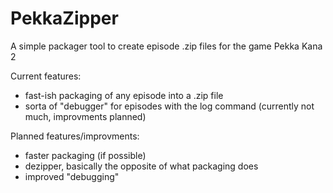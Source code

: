 # PekkaZipper
A simple packager tool to create episode .zip files for the game Pekka Kana 2

Current features:
+ fast-ish packaging of any episode into a .zip file
+ sorta of "debugger" for episodes with the log command (currently not much, improvments planned)

Planned features/improvments:
+ faster packaging (if possible)
+ dezipper, basically the opposite of what packaging does
+ improved "debugging"
